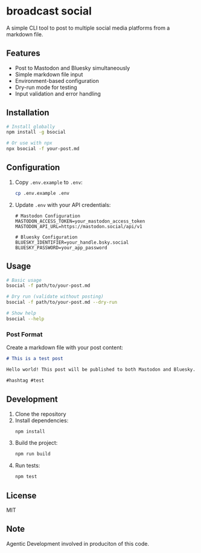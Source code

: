 # broadcast social

A simple CLI tool to post to multiple social media platforms from a markdown file.

## Features

- Post to Mastodon and Bluesky simultaneously
- Simple markdown file input
- Environment-based configuration
- Dry-run mode for testing
- Input validation and error handling

## Installation

```bash
# Install globally
npm install -g bsocial

# Or use with npx
npx bsocial -f your-post.md
```

## Configuration

1. Copy `.env.example` to `.env`:
   ```bash
   cp .env.example .env
   ```

2. Update `.env` with your API credentials:
   ```env
   # Mastodon Configuration
   MASTODON_ACCESS_TOKEN=your_mastodon_access_token
   MASTODON_API_URL=https://mastodon.social/api/v1

   # Bluesky Configuration
   BLUESKY_IDENTIFIER=your_handle.bsky.social
   BLUESKY_PASSWORD=your_app_password
   ```

## Usage

```bash
# Basic usage
bsocial -f path/to/your-post.md

# Dry run (validate without posting)
bsocial -f path/to/your-post.md --dry-run

# Show help
bsocial --help
```

### Post Format

Create a markdown file with your post content:

```markdown
# This is a test post

Hello world! This post will be published to both Mastodon and Bluesky.

#hashtag #test
```

## Development

1. Clone the repository
2. Install dependencies:
   ```bash
   npm install
   ```
3. Build the project:
   ```bash
   npm run build
   ```
4. Run tests:
   ```bash
   npm test
   ```

## License

MIT

## Note

Agentic Development involved in produciton of this code.
